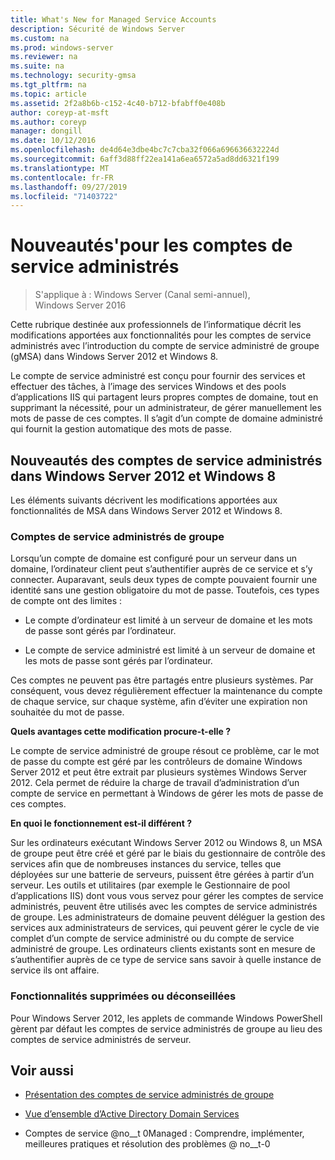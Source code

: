 ```yaml
---
title: What's New for Managed Service Accounts
description: Sécurité de Windows Server
ms.custom: na
ms.prod: windows-server
ms.reviewer: na
ms.suite: na
ms.technology: security-gmsa
ms.tgt_pltfrm: na
ms.topic: article
ms.assetid: 2f2a8b6b-c152-4c40-b712-bfabff0e408b
author: coreyp-at-msft
ms.author: coreyp
manager: dongill
ms.date: 10/12/2016
ms.openlocfilehash: de4d64e3dbe4bc7c7cba32f066a696636632224d
ms.sourcegitcommit: 6aff3d88ff22ea141a6ea6572a5ad8dd6321f199
ms.translationtype: MT
ms.contentlocale: fr-FR
ms.lasthandoff: 09/27/2019
ms.locfileid: "71403722"
---
```

# <a name="what39s-new-for-managed-service-accounts"></a>Nouveautés&#39;pour les comptes de service administrés

>S'applique à : Windows Server (Canal semi-annuel), Windows Server 2016

Cette rubrique destinée aux professionnels de l’informatique décrit les modifications apportées aux fonctionnalités pour les comptes de service administrés avec l’introduction du compte de service administré de groupe (gMSA) dans Windows Server 2012 et Windows 8.

Le compte de service administré est conçu pour fournir des services et effectuer des tâches, à l’image des services Windows et des pools d’applications IIS qui partagent leurs propres comptes de domaine, tout en supprimant la nécessité, pour un administrateur, de gérer manuellement les mots de passe de ces comptes. Il s’agit d’un compte de domaine administré qui fournit la gestion automatique des mots de passe.

## <a name="versions"></a>Nouveautés des comptes de service administrés dans Windows Server 2012 et Windows 8
Les éléments suivants décrivent les modifications apportées aux fonctionnalités de MSA dans Windows Server 2012 et Windows 8.

### <a name="group-managed-service-accounts"></a>Comptes de service administrés de groupe
Lorsqu’un compte de domaine est configuré pour un serveur dans un domaine, l’ordinateur client peut s’authentifier auprès de ce service et s’y connecter. Auparavant, seuls deux types de compte pouvaient fournir une identité sans une gestion obligatoire du mot de passe. Toutefois, ces types de compte ont des limites :

-   Le compte d’ordinateur est limité à un serveur de domaine et les mots de passe sont gérés par l’ordinateur.

-   Le compte de service administré est limité à un serveur de domaine et les mots de passe sont gérés par l’ordinateur.

Ces comptes ne peuvent pas être partagés entre plusieurs systèmes. Par conséquent, vous devez régulièrement effectuer la maintenance du compte de chaque service, sur chaque système, afin d’éviter une expiration non souhaitée du mot de passe.

**Quels avantages cette modification procure-t-elle ?**

Le compte de service administré de groupe résout ce problème, car le mot de passe du compte est géré par les contrôleurs de domaine Windows Server 2012 et peut être extrait par plusieurs systèmes Windows Server 2012. Cela permet de réduire la charge de travail d’administration d’un compte de service en permettant à Windows de gérer les mots de passe de ces comptes.

**En quoi le fonctionnement est-il différent ?**

Sur les ordinateurs exécutant Windows Server 2012 ou Windows 8, un MSA de groupe peut être créé et géré par le biais du gestionnaire de contrôle des services afin que de nombreuses instances du service, telles que déployées sur une batterie de serveurs, puissent être gérées à partir d’un serveur. Les outils et utilitaires (par exemple le Gestionnaire de pool d’applications IIS) dont vous vous servez pour gérer les comptes de service administrés, peuvent être utilisés avec les comptes de service administrés de groupe. Les administrateurs de domaine peuvent déléguer la gestion des services aux administrateurs de services, qui peuvent gérer le cycle de vie complet d’un compte de service administré ou du compte de service administré de groupe. Les ordinateurs clients existants sont en mesure de s’authentifier auprès de ce type de service sans savoir à quelle instance de service ils ont affaire.

### <a name="interoperability"></a>Fonctionnalités supprimées ou déconseillées
Pour Windows Server 2012, les applets de commande Windows PowerShell gèrent par défaut les comptes de service administrés de groupe au lieu des comptes de service administrés de serveur.

## <a name="see-also"></a>Voir aussi

-   [Présentation des comptes de service administrés de groupe](group-managed-service-accounts-overview.md)

-   [Vue d’ensemble d’Active Directory Domain Services](active-directory-domain-services-overview.md)

-   Comptes de service @no__t 0Managed : Comprendre, implémenter, meilleures pratiques et résolution des problèmes @ no__t-0


